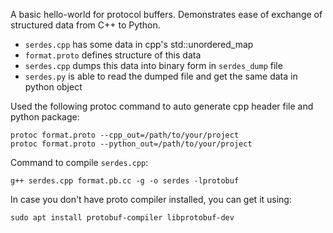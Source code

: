 A basic hello-world for protocol buffers. Demonstrates ease of exchange of structured data from
C++ to Python.

- `serdes.cpp` has some data in cpp's std::unordered_map
- `format.proto` defines structure of this data
- `serdes.cpp` dumps this data into binary form in `serdes_dump` file
- `serdes.py` is able to read the dumped file and get the same data in python object

Used the following protoc command to auto generate cpp header file and python package:

```
protoc format.proto --cpp_out=/path/to/your/project
protoc format.proto --python_out=/path/to/your/project
```

Command to compile `serdes.cpp`:
```
g++ serdes.cpp format.pb.cc -g -o serdes -lprotobuf
```

In case you don't have proto compiler installed, you can get it using:
```
sudo apt install protobuf-compiler libprotobuf-dev
```



